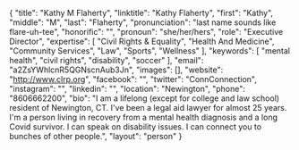{
  "title": "Kathy M Flaherty",
  "linktitle": "Kathy Flaherty",
  "first": "Kathy",
  "middle": "M",
  "last": "Flaherty",
  "pronunciation": "last name sounds like flare-uh-tee",
  "honorific": "",
  "pronoun": "she/her/hers",
  "role": "Executive Director",
  "expertise": [
    "Civil Rights & Equality",
    "Health And Medicine",
    "Community Services",
    "Law",
    "Sports",
    "Wellness"
  ],
  "keywords": [
    "mental health",
    "civil rights",
    "disability",
    "soccer"
  ],
  "email": "a2ZsYWhlcnR5QGNscnAub3Jn",
  "images": [],
  "website": "http://www.clrp.org",
  "facebook": "",
  "twitter": "ConnConnection",
  "instagram": "",
  "linkedin": "",
  "location": "Newington",
  "phone": "8606662200",
  "bio": "I am a lifelong (except for college and law school) resident of Newington, CT. I've been a legal aid lawyer for almost 25 years. I'm a person living in recovery from a mental health diagnosis and a long Covid survivor. I can speak on disability issues. I can connect you to bunches of other people.",
  "layout": "person"
}
